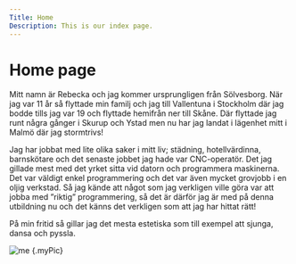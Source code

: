```yaml
---
Title: Home
Description: This is our index page.
---
```


Home page
==========================

Mitt namn är Rebecka och jag kommer ursprungligen från Sölvesborg.
När jag var 11 år så flyttade min familj och jag till Vallentuna i Stockholm
där jag bodde tills jag var 19 och flyttade hemifrån ner till Skåne.
Där flyttade jag runt några gånger i Skurup och Ystad men nu har jag landat
i lägenhet mitt i Malmö där jag stormtrivs!

Jag har jobbat med lite olika saker i mitt liv; städning, hotellvärdinna,
barnskötare och det senaste jobbet jag hade var CNC-operatör.
Det jag gillade mest med det yrket sitta vid datorn och programmera maskinerna.
Det var väldigt enkel programmering och det var även mycket grovjobb
i en oljig verkstad. Så jag kände att något som jag verkligen ville göra var
att jobba med ”riktig” programmering, så det är därför jag är med på denna
utbildning nu och det känns det verkligen som att jag har hittat rätt!

På min fritid så gillar jag det mesta estetiska som till exempel att sjunga, dansa och pyssla.

![me](image/me.jpg "Me") {.myPic}
